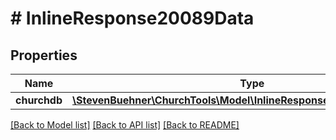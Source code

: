 # # InlineResponse20089Data

## Properties

Name | Type | Description | Notes
------------ | ------------- | ------------- | -------------
**churchdb** | [**\StevenBuehner\ChurchTools\Model\InlineResponse20089DataChurchdb**](InlineResponse20089DataChurchdb.md) |  | [optional]

[[Back to Model list]](../../README.md#models) [[Back to API list]](../../README.md#endpoints) [[Back to README]](../../README.md)
